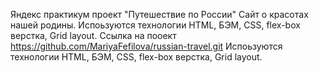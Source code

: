 Яндекс практикум проект "Путешествие по России"
Сайт о красотах нашей родины. 
Испоьзуются технологии HTML, БЭМ, CSS, flex-box верстка, Grid layout.
Ссылка на пооект https://github.com/MariyaFefilova/russian-travel.git
Испоьзуются технологии HTML, БЭМ, CSS, flex-box верстка, Grid layout.
